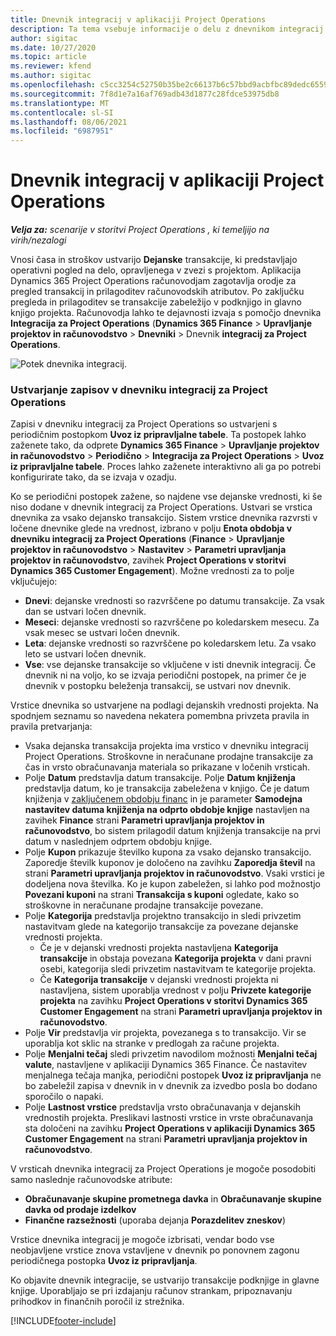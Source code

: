 ```yaml
---
title: Dnevnik integracij v aplikaciji Project Operations
description: Ta tema vsebuje informacije o delu z dnevnikom integracij v aplikaciji Project Operations.
author: sigitac
ms.date: 10/27/2020
ms.topic: article
ms.reviewer: kfend
ms.author: sigitac
ms.openlocfilehash: c5cc3254c52750b35be2c66137b6c57bbd9acbfbc89dedc6559059a89c8e2393
ms.sourcegitcommit: 7f8d1e7a16af769adb43d1877c28fdce53975db8
ms.translationtype: MT
ms.contentlocale: sl-SI
ms.lasthandoff: 08/06/2021
ms.locfileid: "6987951"
---
```

# <a name="integration-journal-in-project-operations"></a>Dnevnik integracij v aplikaciji Project Operations

_**Velja za:** scenarije v storitvi Project Operations , ki temeljijo na virih/nezalogi_

Vnosi časa in stroškov ustvarijo **Dejanske** transakcije, ki predstavljajo operativni pogled na delo, opravljenega v zvezi s projektom. Aplikacija Dynamics 365 Project Operations računovodjam zagotavlja orodje za pregled transakcij in prilagoditev računovodskih atributov. Po zaključku pregleda in prilagoditev se transakcije zabeležijo v podknjigo in glavno knjigo projekta. Računovodja lahko te dejavnosti izvaja s pomočjo dnevnika **Integracija za Project Operations** (**Dynamics 365 Finance** > **Upravljanje projektov in računovodstvo** > **Dnevniki** >  Dnevnik **integracij za Project Operations**.

![Potek dnevnika integracij.](./media/IntegrationJournal.png)

### <a name="create-records-in-the-project-operations-integration-journal"></a>Ustvarjanje zapisov v dnevniku integracij za Project Operations

Zapisi v dnevniku integracij za Project Operations so ustvarjeni s periodičnim postopkom **Uvoz iz pripravljalne tabele**. Ta postopek lahko zaženete tako, da odprete **Dynamics 365 Finance** > **Upravljanje projektov in računovodstvo** > **Periodično** > **Integracija za Project Operations** > **Uvoz iz pripravljalne tabele**. Proces lahko zaženete interaktivno ali ga po potrebi konfigurirate tako, da se izvaja v ozadju.

Ko se periodični postopek zažene, so najdene vse dejanske vrednosti, ki še niso dodane v dnevnik integracij za Project Operations. Ustvari se vrstica dnevnika za vsako dejansko transakcijo.
Sistem vrstice dnevnika razvrsti v ločene dnevnike glede na vrednost, izbrano v polju **Enota obdobja v dnevniku integracij za Project Operations** (**Finance** > **Upravljanje projektov in računovodstvo** > **Nastavitev** > **Parametri upravljanja projektov in računovodstvo**, zavihek **Project Operations v storitvi Dynamics 365 Customer Engagement**). Možne vrednosti za to polje vključujejo:

  - **Dnevi**: dejanske vrednosti so razvrščene po datumu transakcije. Za vsak dan se ustvari ločen dnevnik.
  - **Meseci**: dejanske vrednosti so razvrščene po koledarskem mesecu. Za vsak mesec se ustvari ločen dnevnik.
  - **Leta**: dejanske vrednosti so razvrščene po koledarskem letu. Za vsako leto se ustvari ločen dnevnik.
  - **Vse**: vse dejanske transakcije so vključene v isti dnevnik integracij. Če dnevnik ni na voljo, ko se izvaja periodični postopek, na primer če je dnevnik v postopku beleženja transakcij, se ustvari nov dnevnik.

Vrstice dnevnika so ustvarjene na podlagi dejanskih vrednosti projekta. Na spodnjem seznamu so navedena nekatera pomembna privzeta pravila in pravila pretvarjanja:

  - Vsaka dejanska transakcija projekta ima vrstico v dnevniku integracij Project Operations. Stroškovne in neračunane prodajne transakcije za čas in vrsto obračunavanja materiala so prikazane v ločenih vrsticah.
  - Polje **Datum** predstavlja datum transakcije. Polje **Datum knjiženja** predstavlja datum, ko je transakcija zabeležena v knjigo. Če je datum knjiženja v [zaključenem obdobju financ](/dynamics365/finance/general-ledger/close-general-ledger-at-period-end) in je parameter **Samodejna nastavitev datuma knjiženja na odprto obdobje knjige** nastavljen na zavihek **Finance** strani **Parametri upravljanja projektov in računovodstvo**, bo sistem prilagodil datum knjiženja transakcije na prvi datum v naslednjem odprtem obdobju knjige.
  - Polje **Kupon** prikazuje številko kupona za vsako dejansko transakcijo. Zaporedje številk kuponov je določeno na zavihku **Zaporedja števil** na strani **Parametri upravljanja projektov in računovodstvo**. Vsaki vrstici je dodeljena nova številka. Ko je kupon zabeležen, si lahko pod možnostjo **Povezani kuponi** na strani **Transakcija s kuponi** ogledate, kako so stroškovne in neračunane prodajne transakcije povezane.
  - Polje **Kategorija** predstavlja projektno transakcijo in sledi privzetim nastavitvam glede na kategorijo transakcije za povezane dejanske vrednosti projekta.
    - Če je v dejanski vrednosti projekta nastavljena **Kategorija transakcije** in obstaja povezana **Kategorija projekta** v dani pravni osebi, kategorija sledi privzetim nastavitvam te kategorije projekta.
    - Če **Kategorija transakcije** v dejanski vrednosti projekta ni nastavljena, sistem uporablja vrednost v polju **Privzete kategorije projekta** na zavihku **Project Operations v storitvi Dynamics 365 Customer Engagement** na strani **Parametri upravljanja projektov in računovodstvo**.
  - Polje **Vir** predstavlja vir projekta, povezanega s to transakcijo. Vir se uporablja kot sklic na stranke v predlogah za račune projekta.
  - Polje **Menjalni tečaj** sledi privzetim navodilom možnosti **Menjalni tečaj valute**, nastavljene v aplikaciji Dynamics 365 Finance. Če nastavitev menjalnega tečaja manjka, periodični postopek **Uvoz iz pripravljanja** ne bo zabeležil zapisa v dnevnik in v dnevnik za izvedbo posla bo dodano sporočilo o napaki.
  - Polje **Lastnost vrstice** predstavlja vrsto obračunavanja v dejanskih vrednostih projekta. Preslikavi lastnosti vrstice in vrste obračunavanja sta določeni na zavihku **Project Operations v aplikaciji Dynamics 365 Customer Engagement** na strani **Parametri upravljanja projektov in računovodstvo**.

V vrsticah dnevnika integracij za Project Operations je mogoče posodobiti samo naslednje računovodske atribute:

- **Obračunavanje skupine prometnega davka** in **Obračunavanje skupine davka od prodaje izdelkov**
- **Finančne razsežnosti** (uporaba dejanja **Porazdelitev zneskov**)

Vrstice dnevnika integracij je mogoče izbrisati, vendar bodo vse neobjavljene vrstice znova vstavljene v dnevnik po ponovnem zagonu periodičnega postopka **Uvoz iz pripravljanja**.

Ko objavite dnevnik integracije, se ustvarijo transakcije podknjige in glavne knjige. Uporabljajo se pri izdajanju računov strankam, pripoznavanju prihodkov in finančnih poročil iz strežnika.


[!INCLUDE[footer-include](../includes/footer-banner.md)]
